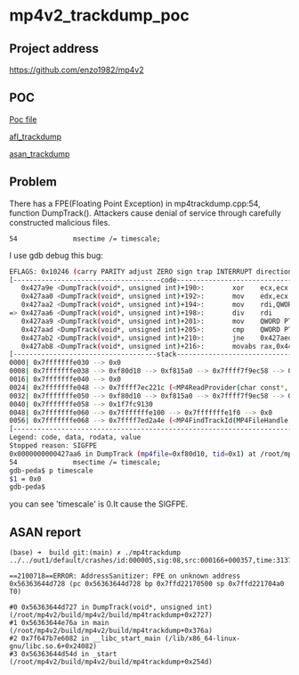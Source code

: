 # mp4v2_trackdump_poc

## Project address

https://github.com/enzo1982/mp4v2

## POC

[Poc file](https://github.com/10cksYiqiyinHangzhouTechnology/mp4v2_trackdump_poc/blob/main/id_000005%2Csig_08%2Csrc_000166%2B000357%2Ctime_3137250%2Cexecs_3545598%2Cop_splice%2Crep_16)

[afl_trackdump](https://github.com/10cksYiqiyinHangzhouTechnology/mp4v2_trackdump_poc/blob/main/afl_mp4trackdump)

[asan_trackdump](https://github.com/10cksYiqiyinHangzhouTechnology/mp4v2_trackdump_poc/blob/main/asan_mp4trackdump)

## Problem

There has a FPE(Floating Point Exception) in mp4trackdump.cpp:54, function DumpTrack(). Attackers cause denial of service through carefully constructed malicious files.

```
54              msectime /= timescale;
```
I use gdb debug this bug:

```bash
EFLAGS: 0x10246 (carry PARITY adjust ZERO sign trap INTERRUPT direction overflow)
[-------------------------------------code-------------------------------------]
   0x427a9e <DumpTrack(void*, unsigned int)+190>:       xor    ecx,ecx
   0x427aa0 <DumpTrack(void*, unsigned int)+192>:       mov    edx,ecx
   0x427aa2 <DumpTrack(void*, unsigned int)+194>:       mov    rdi,QWORD PTR [rbp-0x68]
=> 0x427aa6 <DumpTrack(void*, unsigned int)+198>:       div    rdi
   0x427aa9 <DumpTrack(void*, unsigned int)+201>:       mov    QWORD PTR [rbp-0x38],rax
   0x427aad <DumpTrack(void*, unsigned int)+205>:       cmp    QWORD PTR [rbp-0x38],0x0
   0x427ab2 <DumpTrack(void*, unsigned int)+210>:       jne    0x427aed <DumpTrack(void*, unsigned int)+269>
   0x427ab8 <DumpTrack(void*, unsigned int)+216>:       movabs rax,0x442de8
[------------------------------------stack-------------------------------------]
0000| 0x7fffffffe030 --> 0x0
0008| 0x7fffffffe038 --> 0xf80d10 --> 0xf815a0 --> 0x7ffff7f9ec58 --> 0x7ffff7e2fe60 (<mp4v2::platform::io::File::~File()>:     push   rbp)
0016| 0x7fffffffe040 --> 0x0
0024| 0x7fffffffe048 --> 0x7ffff7ec221c (<MP4ReadProvider(char const*, MP4FileProvider const*)+204>:    mov    rax,QWORD PTR [rbp-0x20])
0032| 0x7fffffffe050 --> 0xf80d10 --> 0xf815a0 --> 0x7ffff7f9ec58 --> 0x7ffff7e2fe60 (<mp4v2::platform::io::File::~File()>:     push   rbp)
0040| 0x7fffffffe058 --> 0x1f7fc9130
0048| 0x7fffffffe060 --> 0x7fffffffe100 --> 0x7fffffffe1f0 --> 0x0
0056| 0x7fffffffe068 --> 0x7ffff7ed2a4e (<MP4FindTrackId(MP4FileHandle, uint16_t, char const*, uint8_t)+158>:   mov    ecx,DWORD PTR [rbp-0x58])
[------------------------------------------------------------------------------]
Legend: code, data, rodata, value
Stopped reason: SIGFPE
0x0000000000427aa6 in DumpTrack (mp4file=0xf80d10, tid=0x1) at /root/mp4v2/build/mp4v2/util/mp4trackdump.cpp:54
54              msectime /= timescale;
gdb-peda$ p timescale
$1 = 0x0
gdb-peda$
```
you can see 'timescale' is 0.It cause the SIGFPE.

## ASAN report

```
(base) ➜  build git:(main) ✗ ./mp4trackdump ../../out1/default/crashes/id:000005,sig:08,src:000166+000357,time:3137250,execs:3545598,op:splice,rep:16

==2100718==ERROR: AddressSanitizer: FPE on unknown address 0x56363644d728 (pc 0x56363644d728 bp 0x7ffd22170500 sp 0x7ffd221704a0 T0)

#0 0x56363644d727 in DumpTrack(void*, unsigned int) (/root/mp4v2/build/mp4v2/build/mp4trackdump+0x2727)
#1 0x56363644e76a in main (/root/mp4v2/build/mp4v2/build/mp4trackdump+0x376a)
#2 0x7f647b7e6082 in __libc_start_main (/lib/x86_64-linux-gnu/libc.so.6+0x24082)
#3 0x56363644d54d in _start (/root/mp4v2/build/mp4v2/build/mp4trackdump+0x254d)
```
